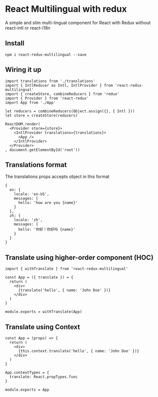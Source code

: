 # React Multilingual with redux

A simple and slim multi-lingual component for React with Redux without react-intl or react-i18n

## Install

````
npm i react-redux-multilingual --save
````

## Wiring it up

````
import translations from './translations'
import { IntlReducer as Intl, IntlProvider } from 'react-redux-multilingual'
import { createStore, combineReducers } from 'redux'
import { Provider } from 'react-redux'
import App from './App'

let reducers = combineReducers(Object.assign({}, { Intl }))
let store = createStore(reducers)

ReactDOM.render(
  <Provider store={store}>
    <IntlProvider translations={translations}>
      <App />
    </IntlProvider>
  </Provider>
, document.getElementById('root'))
````

## Translations format
The translations props accepts object in this format

````
{
  en: {
    locale: 'en-US',
    messages: {
      hello: 'how are you {name}'
    }
  },
  zh: {
    locale: 'zh',
    messages: {
      hello: '你好！你好吗 {name}'
    }
  }
}
````

## Translate using higher-order component (HOC)

````
import { withTranslate } from 'react-redux-multilingual'

const App = ({ translate }) = {
  return (
    <div>
      {translate('hello', { name: 'John Doe' })}
    </div>
  )
}

module.exports = withTranslate(App)
````

## Translate using Context

````
const App = (props) => {
  return (
    <div>
      {this.context.translate('hello', { name: 'John Doe' })}
    </div>
  )
}

App.contextTypes = {
  translate: React.propTypes.func
}

module.exports = App
````
